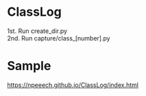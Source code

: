 # ClassLog

1st. Run create_dir.py  
2nd. Run capture/class_[number].py  

# Sample
https://npeeech.github.io/ClassLog/index.html  
